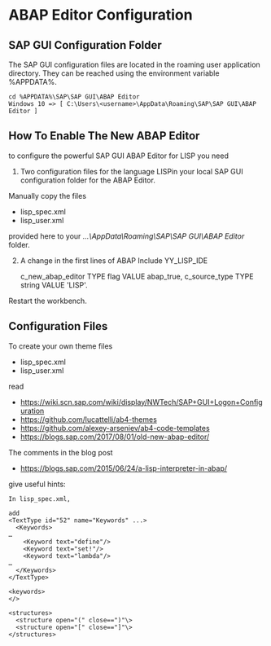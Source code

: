 # ABAP Editor Configuration

## SAP GUI Configuration Folder

The SAP GUI configuration files are located in the roaming user application directory. They can be reached using the environment variable %APPDATA%.
 
    cd %APPDATA%\SAP\SAP GUI\ABAP Editor
    Windows 10 => [ C:\Users\<username>\AppData\Roaming\SAP\SAP GUI\ABAP Editor ]


## How To Enable The New ABAP Editor

to configure the powerful SAP GUI ABAP Editor for LISP you need

1) Two configuration files for the language LISPin your local SAP GUI configuration folder for the ABAP Editor.

Manually copy the files

* lisp_spec.xml
* lisp_user.xml 

provided here to your _…\AppData\Roaming\SAP\SAP GUI\ABAP Editor_ folder.

2) A change in the first lines of ABAP Include YY_LISP_IDE

      c_new_abap_editor TYPE flag VALUE abap_true,
      c_source_type TYPE string VALUE 'LISP'.

Restart the workbench.

## Configuration Files

To create your own theme files

* lisp_spec.xml
* lisp_user.xml

read

* https://wiki.scn.sap.com/wiki/display/NWTech/SAP+GUI+Logon+Configuration
* https://github.com/lucattelli/ab4-themes
* https://github.com/alexey-arseniev/ab4-code-templates
* https://blogs.sap.com/2017/08/01/old-new-abap-editor/

The comments in the blog post 

* https://blogs.sap.com/2015/06/24/a-lisp-interpreter-in-abap/

give useful hints:


    In lisp_spec.xml,
    
    add
    <TextType id="52" name="Keywords" ...>
      <Keywords>
    …
        <Keyword text="define"/>
        <Keyword text="set!"/>
        <Keyword text="lambda"/>
    …
      </Keywords>
    </TextType>
    
    <keywords>
    </>
   
    <structures>
      <structure open="(" close==")"\>
      <structure open="[" close=="]"\>
    </structures>
